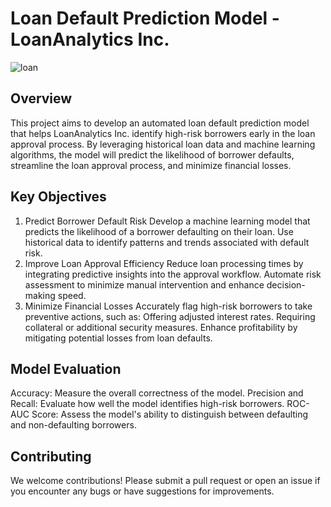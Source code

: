 # Loan Default Prediction Model - LoanAnalytics Inc.

![loan](https://github.com/user-attachments/assets/9d8453ea-97db-4018-b5fd-bfaf1e030dc1)


## Overview
This project aims to develop an automated loan default prediction model that helps LoanAnalytics Inc. identify high-risk borrowers early in the loan approval process. By leveraging historical loan data and machine learning algorithms, the model will predict the likelihood of borrower defaults, streamline the loan approval process, and minimize financial losses.

## Key Objectives
1. Predict Borrower Default Risk
Develop a machine learning model that predicts the likelihood of a borrower defaulting on their loan.
Use historical data to identify patterns and trends associated with default risk.
2. Improve Loan Approval Efficiency
Reduce loan processing times by integrating predictive insights into the approval workflow.
Automate risk assessment to minimize manual intervention and enhance decision-making speed.
3. Minimize Financial Losses
Accurately flag high-risk borrowers to take preventive actions, such as:
Offering adjusted interest rates.
Requiring collateral or additional security measures.
Enhance profitability by mitigating potential losses from loan defaults.

## Model Evaluation
Accuracy: Measure the overall correctness of the model.
Precision and Recall: Evaluate how well the model identifies high-risk borrowers.
ROC-AUC Score: Assess the model's ability to distinguish between defaulting and non-defaulting borrowers.

## Contributing
We welcome contributions! Please submit a pull request or open an issue if you encounter any bugs or have suggestions for improvements.
